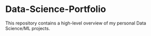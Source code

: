 # Data-Science-Portfolio
This repository contains a high-level overview of my personal Data Science/ML projects.
